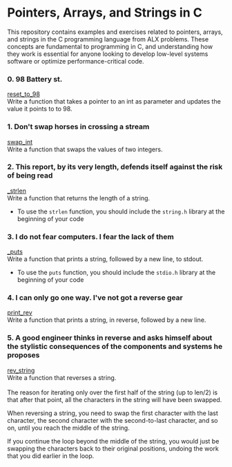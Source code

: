 # Pointers, Arrays, and Strings in C

This repository contains examples and exercises related to pointers, arrays, and strings in the C programming language from ALX problems. These concepts are fundamental to programming in C, and understanding how they work is essential for anyone looking to develop low-level systems software or optimize performance-critical code.

### 0. 98 Battery st. 
[reset_to_98](0x05-pointers_arrays_strings/0-reset_to_98.c)<br>
Write a function that takes a pointer to an int as parameter and updates the value it points to to 98. 

### 1. Don't swap horses in crossing a stream 
[swap_int](0x05-pointers_arrays_strings/1-swap.c)<br>
Write a function that swaps the values of two integers. 

### 2. This report, by its very length, defends itself against the risk of being read
[_strlen](0x05-pointers_arrays_strings/2-strlen.c)<br>
Write a function that returns the length of a string. <br>
 - To use the `strlen` function, you should include the `string.h` library at the beginning of your code 

### 3. I do not fear computers. I fear the lack of them 
[_puts](0x05-pointers_arrays_strings/3-puts.c)<br>
Write a function that prints a string, followed by a new line, to stdout.<br>
 - To use the `puts` function, you should include the `stdio.h` library at the beginning of your code 

### 4. I can only go one way. I've not got a reverse gear 
[print_rev](0x05-pointers_arrays_strings/4-print_rev.c)<br>
Write a function that prints a string, in reverse, followed by a new line.

### 5. A good engineer thinks in reverse and asks himself about the stylistic consequences of the components and systems he proposes 
[rev_string](0x05-pointers_arrays_strings/5-rev_string.c)<br>
Write a function that reverses a string. <br> <br>
The reason for iterating only over the first half of the string (up to len/2) is that after that point, all the characters in the string will have been swapped.<br>

When reversing a string, you need to swap the first character with the last character, the second character with the second-to-last character, and so on, until you reach the middle of the string.<br>

If you continue the loop beyond the middle of the string, you would just be swapping the characters back to their original positions, undoing the work that you did earlier in the loop.